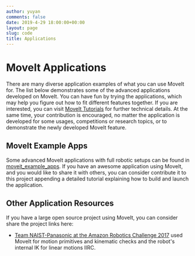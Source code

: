 ```yaml
---
author: yuyan
comments: false
date: 2019-4-29 18:00:00+00:00
layout: page
slug: code
title: Applications
---
```


# MoveIt Applications

There are many diverse application examples of what you can use MoveIt for. The list below demonstrates some of the advanced applications developed on MoveIt. You can have fun by trying the applications, which may help you figure out how to fit different features together. If you are interested, you can visit [MoveIt Tutorials](https://ros-planning.github.io/moveit_tutorials/) for further technical details. At the same time, your contribution is encouraged, no matter the application is developed for some usages, competitions or research topics, or to demonstrate the newly developed MoveIt feature.

## MoveIt Example Apps

Some advanced MoveIt applications with full robotic setups can be found in [moveit_example_apps](https://github.com/ros-planning/moveit_example_apps). If you have an awesome application using MoveIt, and you would like to share it with others, you can consider contribute it to this project appending a detailed tutorial explaining how to build and launch the application. 

## Other Application Resources

If you have a large open source project using MoveIt, you can consider share the project links here:

- [Team NAIST-Panasonic at the Amazon Robotics Challenge 2017](https://github.com/warehouse-picking-automation-challenges/team_naist_panasonic) used MoveIt for motion primitives and kinematic checks and the robot's internal IK for linear motions IIRC.